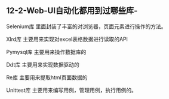 ## 12-2-Web-UI自动化都用到过哪些库-

Selenium库  里面封装了丰富的对浏览器，页面元素进行操作的方法。

Xlrd库  主要用来实现对excel表格数据进行读取的APl

Pymysql库 主要用来操作数据库的

Ddt库 主要用来实现数据驱动的

Re库  主要用来提取html页面数据的

Unittest库  主要用来编写用例，管理用例，执行用例的。
